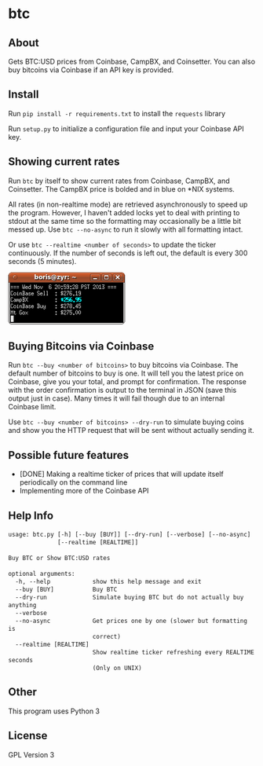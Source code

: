 btc
====

About
---
Gets BTC:USD prices from Coinbase, CampBX, and Coinsetter. You can also buy bitcoins via Coinbase if an API key is provided.

Install
---
Run `pip install -r requirements.txt` to install the `requests` library

Run `setup.py` to initialize a configuration file and input your Coinbase API key.

Showing current rates
---
Run `btc` by itself to show current rates from Coinbase, CampBX, and Coinsetter. The CampBX price is bolded and in blue on \*NIX systems.

All rates (in non-realtime mode) are retrieved asynchronously to speed up the program. However, I haven't added locks yet to deal with printing to stdout at the same time so the formatting may occasionally be a little bit messed up. Use `btc --no-async` to run it slowly with all formatting intact.

Or use `btc --realtime <number of seconds>` to update the ticker continuously. If the number of seconds is left out, the default is every 300 seconds (5 minutes).

![Realtime BTC ticker in the command line](screenshot_2013-11.png)

Buying Bitcoins via Coinbase
---
Run `btc --buy <number of bitcoins>` to buy bitcoins via Coinbase. The default number of bitcoins to buy is one. It will tell you the latest price on Coinbase, give you your total, and prompt for confirmation. The response with the order confirmation is output to the terminal in JSON (save this output just in case). Many times it will fail though due to an internal Coinbase limit.

Use `btc --buy <number of bitcoins> --dry-run` to simulate buying coins and show you the HTTP request that will be sent without actually sending it.

Possible future features
---
* [DONE] Making a realtime ticker of prices that will update itself periodically on the command line
* Implementing more of the Coinbase API

Help Info
---
	usage: btc.py [-h] [--buy [BUY]] [--dry-run] [--verbose] [--no-async]
				  [--realtime [REALTIME]]

	Buy BTC or Show BTC:USD rates

	optional arguments:
	  -h, --help            show this help message and exit
	  --buy [BUY]           Buy BTC
	  --dry-run             Simulate buying BTC but do not actually buy anything
	  --verbose
	  --no-async            Get prices one by one (slower but formatting is
							correct)
	  --realtime [REALTIME]
							Show realtime ticker refreshing every REALTIME seconds
							(Only on UNIX)

Other
---
This program uses Python 3

License
---
GPL Version 3
